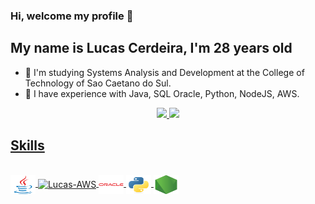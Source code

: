 ### Hi, welcome my profile 👋

## My name is Lucas Cerdeira, I'm 28 years old 


- 🔭  I'm studying Systems Analysis and Development at the College of Technology of Sao Caetano do Sul.
- 🌱 I have experience with Java, SQL Oracle, Python, NodeJS, AWS.

<div align="center">
  <a href="https://github.com/lucascerdeira">
  <img height="180em" src="https://github-readme-stats.vercel.app/api?username=lucascerdeira&show_icons=true&theme=dark&include_all_commits=true&count_private=true"/>
  <img height="180em" src="https://github-readme-stats.vercel.app/api/top-langs/?username=lucascerdeira&layout=compact&langs_count=7&theme=dark"/>
</div>
  
## Skills
<div style="display: inline_block"><br>
  <img align="center" alt="Lucas-Java" height="30" width="40" src="https://raw.githubusercontent.com/devicons/devicon/master/icons/java/java-original.svg">
  <img align="center" alt="Lucas-AWS" height="30" width="40" src="https://cdn.jsdelivr.net/gh/devicons/devicon/icons/amazonwebservices/amazonwebservices-original-wordmark.svg">
  <img align="center" alt="Lucas-Oracle" height="30" width="40" src="https://raw.githubusercontent.com/devicons/devicon/master/icons/oracle/oracle-original.svg">
  <img align="center" alt="Lucas-Python" height="30" width="40" src="https://raw.githubusercontent.com/devicons/devicon/master/icons/python/python-original.svg">
   <img align="center" alt="Lucas-NodeJS" height="30" width="40" src="https://raw.githubusercontent.com/devicons/devicon/master/icons/nodejs/nodejs-original.svg">
  
 
